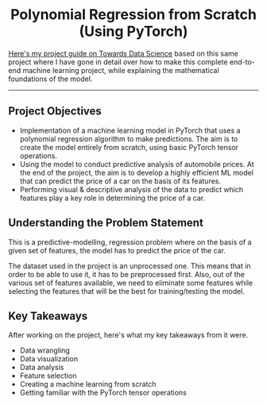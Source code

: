 <h1 align = 'center'>Polynomial Regression from Scratch (Using PyTorch)</h1>

[Here's my project guide on Towards Data Science](https://towardsdatascience.com/polynomial-regression-using-pytorch-from-scratch-500b7887b0ed) based on this same project where I have gone in detail over how to make this complete end-to-end machine learning project, while explaining the mathematical foundations of the model. 

---
<h2>Project Objectives</h2>

* Implementation of a machine learning model in PyTorch that uses a polynomial regression algorithm to make predictions.
The aim is to create the model entirely from scratch, using basic PyTorch tensor operations.
* Using the model to conduct predictive analysis of automobile prices. At the end of the project, the aim is to develop a highly efficient ML model that can predict the price of a car on the basis of its features.
* Performing visual & descriptive analysis of the data to predict which features play a key role in determining the price of a car.

<h2>Understanding the Problem Statement</h2>

This is a predictive-modelling, regression problem where on the basis of a given set of features, the model has to predict the price of the car.

The dataset used in the project is an unprocessed one. This means that in order to be able to use it, it has to be preprocessed first. Also, out of the various set of features available, we need to eliminate some features while selecting the features that will be the best for training/testing the model. 

<h2>Key Takeaways</h2>

After working on the project, here's what my key takeaways from it were.
* Data wrangling
* Data visualization
* Data analysis
* Feature selection
* Creating a machine learning from scratch
* Getting familiar with the PyTorch tensor operations
